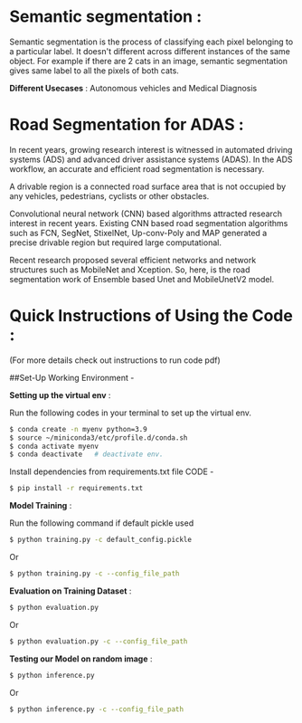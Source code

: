 # Semantic segmentation :

Semantic segmentation is the process of classifying each pixel belonging to a particular label. It doesn't different across different instances of the same object. For example if there are 2 cats in an image, semantic segmentation gives same label to all the pixels of both cats.

**Different Usecases** : Autonomous vehicles and Medical Diagnosis

# Road Segmentation for ADAS :
In recent years, growing research interest is witnessed in automated driving systems (ADS) and advanced driver assistance systems (ADAS). 
In the ADS workflow, an accurate and efficient road segmentation is necessary. 

A drivable region is a connected road surface area that is not occupied by any vehicles, pedestrians, cyclists or other obstacles. 

Convolutional neural network (CNN) based algorithms attracted research interest in recent years. Existing CNN based road segmentation algorithms such as FCN, SegNet, StixelNet, Up-conv-Poly and MAP generated a precise drivable region but required large computational. 

Recent research proposed several efficient networks and network structures such as MobileNet and Xception. So, here, is the road segmentation work of Ensemble based Unet and MobileUnetV2 model.


# Quick Instructions of Using the Code :
(For more details check out instructions to run code pdf)

##Set-Up Working Environment - 

**Setting up the virtual env** :

 Run the following codes in your terminal to set up the virtual env.

```bash	
$ conda create -n myenv python=3.9
$ source ~/miniconda3/etc/profile.d/conda.sh
$ conda activate myenv
$ conda deactivate   # deactivate env.
```

Install dependencies from requirements.txt file  CODE - 
```bash
$ pip install -r requirements.txt
```
**Model Training** :

Run the following command if default pickle used 
```bash
$ python training.py -c default_config.pickle
```

Or 

```bash
$ python training.py -c --config_file_path	
```


**Evaluation on Training Dataset** :
```bash
$ python evaluation.py	
```
Or 	
```bash
$ python evaluation.py -c --config_file_path
```

**Testing our Model on random image** : 
```bash
$ python inference.py
```
Or 	
```bash
$ python inference.py -c --config_file_path
```
